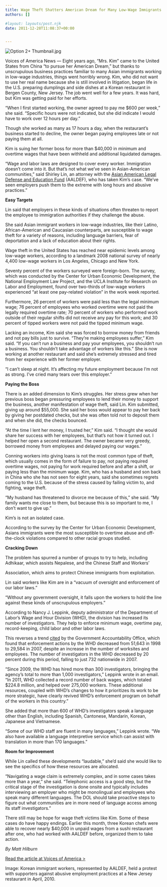 ```yaml
---
title: Wage Theft Shatters American Dream for Many Low-Wage Immigrants
authors: []

#layout: layouts/post.njk
date: 2011-12-28T11:08:37+00:00


---
```


![Option 2+ Thumbnail.jpg](/uploads/Option%202%2B%20Thumbnail.jpg)

Voices of America News — Eight years ago, “Mrs. Kim” came to the United States
from China “to pursue her American Dream,” but thanks to unscrupulous business
practices familiar to many Asian immigrants working in low-wage industries,
things went horribly wrong. Kim, who did not want to use her real name because
she is still involved in litigation, began life in the U.S. preparing dumplings
and side dishes at a Korean restaurant in Bergen County, New Jersey. The job
went well for a few years. It was hard, but Kim was getting paid for her
efforts.

“When I first started working, the owner agreed to pay me $600 per week,” she
said. “Specific hours were not indicated, but she did indicate I would have to
work over 12 hours per day.”

Though she worked as many as 17 hours a day, when the restaurant’s business
started to decline, the owner began paying employees late or not paying them at
all.

Kim is suing her former boss for more than $40,000 in minimum and overtime wages
that have been withheld and additional liquidated damages.

“Wage and labor laws are designed to cover every worker. Immigration doesn’t
come into it. But that’s not what we’ve seen in Asian-American communities,”
said Shirley Lin, an attorney with the [Asian American Legal Defense and
Education Fund][1] (AALDEF), who has taken Kim’s case. “We’ve seen employers
push them to the extreme with long hours and abusive practices.”

**Easy Targets**

Lin said that employers in these kinds of situations often threaten to report
the employee to immigration authorities if they challenge the abuse.

She said Asian immigrant workers in low-wage industries, like their Latino,
African-American and Caucasian counterparts, are susceptible to wage theft for a
variety of reasons, including language barriers, fear of deportation and a lack
of education about their rights.

Wage theft in the United States has reached near epidemic levels among low-wage
workers, according to a landmark 2008 national survey of nearly 4,400 low-wage
workers in Los Angeles, Chicago and New York.

Seventy percent of the workers surveyed were foreign-born. The survey, which was
conducted by the Center for Urban Economic Development, the National Employment
Law Project, and the UCLA Institute for Research on Labor and Employment, found
over two-thirds of low-wage workers experienced “at least one pay-related
violation” in the work week reported.

Furthermore, 26 percent of workers were paid less than the legal minimum wage;
76 percent of employees who worked overtime were not paid the legally required
overtime rate; 70 percent of workers who performed work outside of their regular
shifts did not receive any pay for this work; and 30 percent of tipped workers
were not paid the tipped minimum wage.

Lacking an income, Kim said she was forced to borrow money from friends and not
pay bills just to survive. “They’re making employees suffer,” Kim said. “If you
can’t run a business and pay your employees, you shouldn’t run a business. You
shouldn’t take advantage of workers like this.” She is now working at another
restaurant and said she’s extremely stressed and tired from her experience with
her former employer.

“I can’t sleep at night. It’s affecting my future employment because I’m not as
strong. I’ve cried many tears over this employer.”

**Paying the Boss**

There is an added dimension to Kim’s struggles. Her stress grew when her
previous boss began pressuring employees to lend their money to support the
business, another manifestation of wage theft, said Lin. Kim submitted, giving
up around $55,000. She said her boss would appear to pay her back by giving her
postdated checks, but she was often told not to deposit them and when she did,
the checks bounced.

“At the time I lent her money, I trusted her,” Kim said. “I thought she would
share her success with her employees, but that’s not how it turned out. I helped
her open a second restaurant. The owner became very greedy, borrowed money from
employees and delayed paying our wages.”

Conning workers into giving loans is not the most common type of theft, which
usually comes in the form of failure to pay, not paying required overtime wages,
not paying for work required before and after a shift, or paying less than the
minimum wage. Kim, who has a husband and son back in China who she has not seen
for eight years, said she sometimes regrets coming to the U.S. because of the
stress caused by failing victim to, and fighting, wage theft.

“My husband has threatened to divorce me because of this,” she said. “My family
wants me close to them, but because this is so important to me, I don’t want to
give up.”

Kim’s is not an isolated case.

According to the survey by the Center for Urban Economic Development, Asians
immigrants were the most susceptible to overtime abuse and off-the-clock
violations compared to other racial groups studied.

**Cracking Down**

The problem has spurred a number of groups to try to help, including Adhikaar,
which assists Nepalese, and the Chinese Staff and Workers’

Association, which aims to protect Chinese immigrants from exploitation.

Lin said workers like Kim are in a “vacuum of oversight and enforcement of our
labor laws.”

“Without any government oversight, it falls upon the workers to hold the line
against these kinds of unscrupulous employers.”

According to Nancy J. Leppink, deputy administrator of the Department of Labor’s
Wage and Hour Division (WHD), the division has increased its number of
investigators. They help to enforce minimum wage, overtime pay, record-keeping,
child labor and other labor laws.

This reverses a trend [cited][2] by the Government Accountability Office, which
found that enforcement actions by the WHD decreased from 51,643 in 1998 to
29,584 in 2007, despite an increase in the number of worksites and employees.
The number of investigators in the WHD decreased by 20 percent during this
period, falling to just 732 nationwide in 2007.

“Since  2009, the WHD has hired more than 300 investigators, bringing the
agency’s total to more than 1,000 investigators,” Leppink wrote in an email. “In
2011, WHD collected a record number of back wages, which totaled $224.8 million,
and helped over 275,000 workers. These additional resources, coupled with WHD’s
changes to how it prioritizes its work to be more strategic, have clearly
revived WHD’s enforcement program on behalf of the workers in this country.”

She added that more than 600 of WHD’s investigators speak a language other than
English, including Spanish, Cantonese, Mandarin, Korean, Japanese and
Vietnamese.

“Some of our WHD staff are fluent in many languages,” Leppink wrote. “We also
have available a language interpretive service which can assist with translation
in more than 170 languages.”

**Room for Improvement**

While Lin called these developments “laudable,” she’d said she would like to see
the specifics of how these resources are allocated.

“Navigating a wage claim is extremely complex, and in some cases takes more than
a year,” she said. “Telephonic access is a good step, but the critical stage of
the investigation is done onsite and typically includes interviewing an employer
who might be monolingual and employees who speak many different languages. The
DOL should take proactive steps to figure out what communities are in more need
of language access among its staff investigators.”

There still may be hope for wage theft victims like Kim. Some of these cases do
have happy endings. Earlier this month, three Korean chefs were able to recover
nearly $40,000 in unpaid wages from a sushi restaurant after one, who had worked
with AALDEF before, organized them to take action.

_By Matt Hilburn_

[Read the article at Voices of America >][3]

Image: Korean immigrant workers, represented by AALDEF, held a protest with
supporters against abusive employment practices at a New Jersey restaurant in
April, 2010.

[1]: https://aaldef.org/

[2]: https://www.gao.gov/new.items/d08962t.pdf%22%20https://www.gao.gov/new.items/d08962t.pdf

[3]: https://www.voanews.com/english/news/asia/Victims-of-Widespread-Wage-Theft-are--136339038.html
